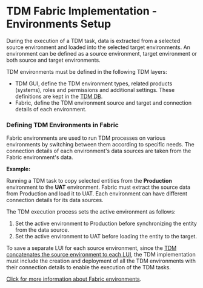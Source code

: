 # TDM Fabric Implementation - Environments Setup

During the execution of a TDM task, data is extracted from a selected source environment and loaded into the selected target environments.
An environment can be defined as a source environment, target environment or both source and target environments. 

TDM environments must be defined in the following TDM layers:

- TDM GUI, define the TDM environment types, related products (systems), roles and permissions and additional settings. These definitions are kept in the [TDM DB](/articles/TDM/tdm_architecture/02_tdm_database.md).
- Fabric, define the TDM environment source and target and connection details of each environment. 

### Defining TDM Environments in Fabric

Fabric environments are used to run TDM processes on various environments by switching between them according to specific needs. The connection details of each environment's data sources are taken from the Fabric environment's data.

**Example:**

Running a TDM task to copy selected entities from the **Production** environment to the **UAT** environment. Fabric must extract the source data from Production and load it to UAT. Each environment can have different connection details for its data sources. 

The TDM execution process sets the active environment as follows:

1. Set the active environment to Production before synchronizing the entity from the data source.
2. Set the active environment to UAT before loading the entity to the target.

To save a separate LUI for each source environment, since the [TDM concatenates the source environment to each LUI](01_tdm_set_instance_per_env_and_version.md), the TDM implementation must include the creation and deployment of all the TDM environments with their connection details to enable the execution of the TDM tasks. 

[Click for more information about Fabric environments](/articles/25_environments/02_create_new_environment.md).
